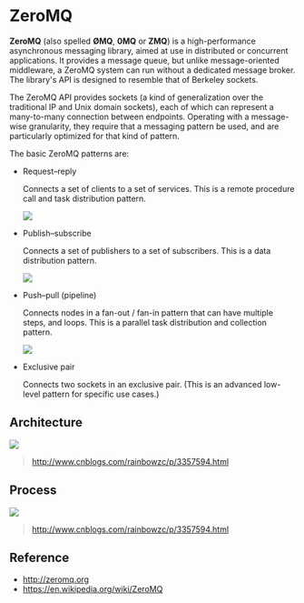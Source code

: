 # ZeroMQ

**ZeroMQ** (also spelled **ØMQ**, **0MQ** or **ZMQ**) is a high-performance asynchronous messaging library, aimed at use in distributed or concurrent applications. It provides a message queue, but unlike message-oriented middleware, a ZeroMQ system can run without a dedicated message broker. The library's API is designed to resemble that of Berkeley sockets.

The ZeroMQ API provides sockets (a kind of generalization over the traditional IP and Unix domain sockets), each of which can represent a many-to-many connection between endpoints. Operating with a message-wise granularity, they require that a messaging pattern be used, and are particularly optimized for that kind of pattern.

The basic ZeroMQ patterns are:

- Request–reply

  Connects a set of clients to a set of services. This is a remote procedure call and task distribution pattern.
  
  ![](https://github.com/imatix/zguide/raw/master/images/fig2.png)

- Publish–subscribe

  Connects a set of publishers to a set of subscribers. This is a data distribution pattern.
  
  ![](https://github.com/imatix/zguide/raw/master/images/fig4.png)

- Push–pull (pipeline)

  Connects nodes in a fan-out / fan-in pattern that can have multiple steps, and loops. This is a parallel task distribution and collection pattern.
  
  ![](https://github.com/imatix/zguide/raw/master/images/fig5.png)

- Exclusive pair

  Connects two sockets in an exclusive pair. (This is an advanced low-level pattern for specific use cases.)

## Architecture

![](http://blog.chinaunix.net/attachment/201303/31/22312037_1364724942uQqB.png?_=3357594)

> http://www.cnblogs.com/rainbowzc/p/3357594.html

## Process

![](http://blog.chinaunix.net/attachment/201303/31/22312037_1364725157VphV.png?_=3357594)

> http://www.cnblogs.com/rainbowzc/p/3357594.html

## Reference

- http://zeromq.org
- https://en.wikipedia.org/wiki/ZeroMQ
